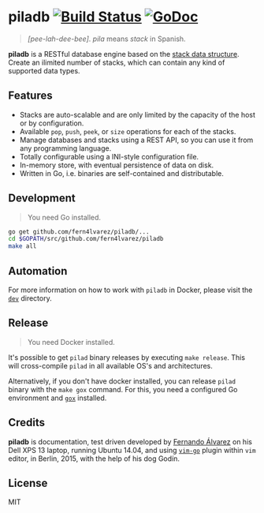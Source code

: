 piladb [![Build Status](https://travis-ci.org/fern4lvarez/piladb.svg?branch=master)](https://travis-ci.org/fern4lvarez/piladb) [![GoDoc](https://godoc.org/github.com/fern4lvarez/piladb?status.svg)](https://godoc.org/github.com/fern4lvarez/piladb)
======

> _[pee-lah-dee-bee]_. _pila_ means _stack_ in Spanish.

**piladb** is a RESTful database engine based on the [stack data structure](
https://en.wikipedia.org/wiki/Stack_%28abstract_data_type%29).
Create an ilimited number of stacks, which can contain any kind of supported
data types.

Features
--------

* Stacks are auto-scalable and are only limited by the capacity of the host
  or by configuration.
* Available `pop`, `push`, `peek`, or `size` operations for each of the stacks.
* Manage databases and stacks using a REST API, so you can use it from
  any programming language.
* Totally configurable using a INI-style configuration file.
* In-memory store, with eventual persistence of data on disk.
* Written in Go, i.e. binaries are self-contained and distributable.

Development
-----------

> You need Go installed.

```bash
go get github.com/fern4lvarez/piladb/...
cd $GOPATH/src/github.com/fern4lvarez/piladb
make all
```

Automation
----------

For more information on how to work with `piladb` in Docker, please
visit the [`dev`](dev/) directory.

Release
-------

> You need Docker installed.

It's possible to get `pilad` binary releases by executing `make release`.
This will cross-compile `pilad` in all available OS's and architectures.

Alternatively, if you don't have docker installed, you can release `pilad` binary
with the `make gox` command. For this, you need a configured Go environment and
[`gox`](https://github.com/mitchellh/gox) installed.

Credits
-------

**piladb** is documentation, test driven developed by [Fernando Álvarez](
http://www.fer.ac) on his Dell XPS 13 laptop, running Ubuntu 14.04, and
using [`vim-go`](https://github.com/fatih/vim-go) plugin within `vim` editor,
in Berlin, 2015, with the help of his dog Godín.

License
-------

MIT

